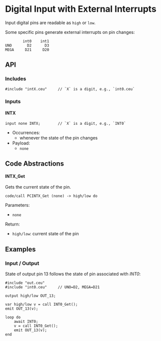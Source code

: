 # Digital Input with External Interrupts

Input digital pins are readable as `high` or `low`.

Some specific pins generate external interrupts on pin changes:

```
        int0    int1
UNO       D2      D3
MEGA     D21     D20
```

## API

### Includes

```
#include "intX.ceu"     // `X` is a digit, e.g., `int0.ceu`
```

### Inputs

#### INTX

```
input none INTX;        // `X` is a digit, e.g., `INT0`
```

- Occurrences:
    - whenever the state of the pin changes
- Payload:
    - `none`

## Code Abstractions

#### INTX_Get

Gets the current state of the pin.

```
code/call PCINTX_Get (none) -> high/low do
```

Parameters:

- `none`

Return:

- `high/low`: current state of the pin

## Examples

### Input / Output

State of output pin 13 follows the state of pin associated with *INT0*:

```
#include "out.ceu"
#include "int0.ceu"     // UNO=D2, MEGA=D21

output high/low OUT_13;

var high/low v = call INT0_Get();
emit OUT_13(v);

loop do
    await INT0;
    v = call INT0_Get();
    emit OUT_13(v);
end
```
